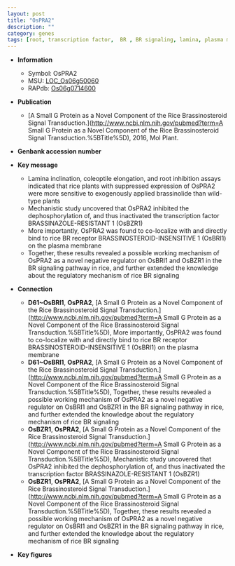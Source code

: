 ```yaml
---
layout: post
title: "OsPRA2"
description: ""
category: genes
tags: [root, transcription factor,  BR , BR signaling, lamina, plasma membrane]
---
```


* **Information**  
    + Symbol: OsPRA2  
    + MSU: [LOC_Os06g50060](http://rice.plantbiology.msu.edu/cgi-bin/ORF_infopage.cgi?orf=LOC_Os06g50060)  
    + RAPdb: [Os06g0714600](http://rapdb.dna.affrc.go.jp/viewer/gbrowse_details/irgsp1?name=Os06g0714600)  

* **Publication**  
    + [A Small G Protein as a Novel Component of the Rice Brassinosteroid Signal Transduction.](http://www.ncbi.nlm.nih.gov/pubmed?term=A Small G Protein as a Novel Component of the Rice Brassinosteroid Signal Transduction.%5BTitle%5D), 2016, Mol Plant.

* **Genbank accession number**  

* **Key message**  
    + Lamina inclination, coleoptile elongation, and root inhibition assays indicated that rice plants with suppressed expression of OsPRA2 were more sensitive to exogenously applied brassinolide than wild-type plants
    + Mechanistic study uncovered that OsPRA2 inhibited the dephosphorylation of, and thus inactivated the transcription factor BRASSINAZOLE-RESISTANT 1 (OsBZR1)
    + More importantly, OsPRA2 was found to co-localize with and directly bind to rice BR receptor BRASSINOSTEROID-INSENSITIVE 1 (OsBRI1) on the plasma membrane
    + Together, these results revealed a possible working mechanism of OsPRA2 as a novel negative regulator on OsBRI1 and OsBZR1 in the BR signaling pathway in rice, and further extended the knowledge about the regulatory mechanism of rice BR signaling

* **Connection**  
    + __D61~OsBRI1__, __OsPRA2__, [A Small G Protein as a Novel Component of the Rice Brassinosteroid Signal Transduction.](http://www.ncbi.nlm.nih.gov/pubmed?term=A Small G Protein as a Novel Component of the Rice Brassinosteroid Signal Transduction.%5BTitle%5D), More importantly, OsPRA2 was found to co-localize with and directly bind to rice BR receptor BRASSINOSTEROID-INSENSITIVE 1 (OsBRI1) on the plasma membrane
    + __D61~OsBRI1__, __OsPRA2__, [A Small G Protein as a Novel Component of the Rice Brassinosteroid Signal Transduction.](http://www.ncbi.nlm.nih.gov/pubmed?term=A Small G Protein as a Novel Component of the Rice Brassinosteroid Signal Transduction.%5BTitle%5D), Together, these results revealed a possible working mechanism of OsPRA2 as a novel negative regulator on OsBRI1 and OsBZR1 in the BR signaling pathway in rice, and further extended the knowledge about the regulatory mechanism of rice BR signaling
    + __OsBZR1__, __OsPRA2__, [A Small G Protein as a Novel Component of the Rice Brassinosteroid Signal Transduction.](http://www.ncbi.nlm.nih.gov/pubmed?term=A Small G Protein as a Novel Component of the Rice Brassinosteroid Signal Transduction.%5BTitle%5D), Mechanistic study uncovered that OsPRA2 inhibited the dephosphorylation of, and thus inactivated the transcription factor BRASSINAZOLE-RESISTANT 1 (OsBZR1)
    + __OsBZR1__, __OsPRA2__, [A Small G Protein as a Novel Component of the Rice Brassinosteroid Signal Transduction.](http://www.ncbi.nlm.nih.gov/pubmed?term=A Small G Protein as a Novel Component of the Rice Brassinosteroid Signal Transduction.%5BTitle%5D), Together, these results revealed a possible working mechanism of OsPRA2 as a novel negative regulator on OsBRI1 and OsBZR1 in the BR signaling pathway in rice, and further extended the knowledge about the regulatory mechanism of rice BR signaling

* **Key figures**  


